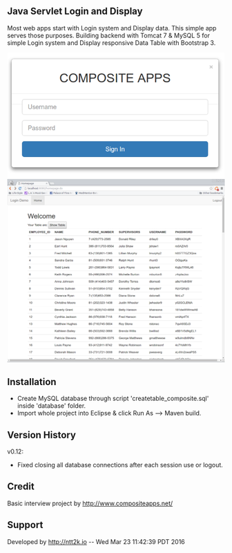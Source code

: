 Java Servlet Login and Display
--------------------

Most web apps start with Login system and Display data.
This simple app serves those purposes.
Building backend with Tomcat 7 & MySQL 5 for simple Login system
and Display responsive Data Table with Bootstrap 3.

![Screenshot](screenshot/login.png)
![Screenshot](screenshot/display.png)

Installation
------------
+ Create MySQL database through script 'createtable_composite.sql' inside 'database' folder.
+ Import whole project into Eclipse & click Run As --> Maven build.

Version History
---------------

v0.12:
  + Fixed closing all database connections after each session use or logout.

Credit
-------
Basic interview project by http://www.compositeapps.net/

Support
-------
Developed by http://ntt2k.io
 -- Wed Mar 23 11:42:39 PDT 2016
